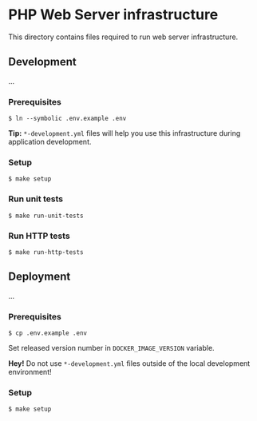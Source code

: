 # PHP Web Server infrastructure

This directory contains files required to run
web server infrastructure.

## Development

...

### Prerequisites

```
$ ln --symbolic .env.example .env
```

**Tip:** `*-development.yml` files will help you use this infrastructure
during application development.

### Setup

```
$ make setup
```

### Run unit tests

```
$ make run-unit-tests
```

### Run HTTP tests

```
$ make run-http-tests
```

## Deployment

...

### Prerequisites

```
$ cp .env.example .env
```

Set released version number in `DOCKER_IMAGE_VERSION` variable.

**Hey!** Do not use `*-development.yml` files outside of the local development environment!

### Setup

```
$ make setup
```

